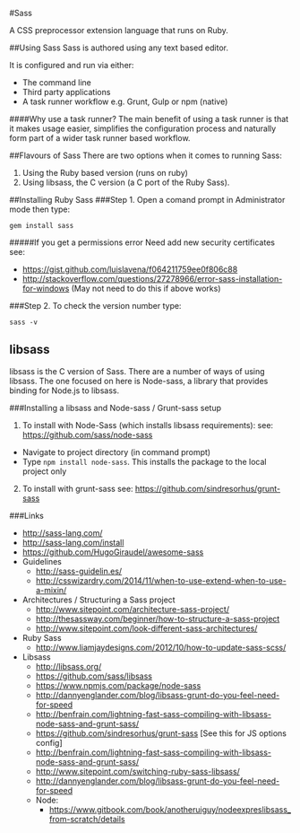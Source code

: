#Sass

A CSS preprocessor extension language that runs on Ruby.

##Using Sass
Sass is authored using any text based editor.

It is  configured and run via either:
- The  command line
- Third party applications
- A task runner workflow e.g. Grunt, Gulp or npm (native)

####Why use a task runner?
The main benefit of using a task runner is that it makes usage easier, simplifies the configuration process and naturally form part of a wider task runner based workflow.

##Flavours of Sass
There are two options when it comes to running Sass:
1. Using the Ruby based version (runs on ruby)
2. Using libsass, the C version (a C port of the Ruby Sass).

##Installing Ruby Sass
###Step 1.
Open a comand prompt in Administrator mode then type:

  ```
  gem install sass
  ```

#####If you get a permissions error
Need add new security certificates see:
- https://gist.github.com/luislavena/f064211759ee0f806c88
- http://stackoverflow.com/questions/27278966/error-sass-installation-for-windows (May not need to do this if above works)

###Step 2.
To  check the version number type:

  ```
  sass -v
  ```


## libsass
libsass is the C version of Sass. There are a number of ways of using libsass. The one focused on here is Node-sass, a library that provides binding for Node.js to libsass.


###Installing a libsass and Node-sass / Grunt-sass setup
1. To install with Node-Sass (which installs libsass requirements):
see: https://github.com/sass/node-sass
  - Navigate to project directory (in command prompt)
  - Type ```npm install node-sass```. This installs the package to the local project only
2. To install with grunt-sass see: https://github.com/sindresorhus/grunt-sass


###Links
- http://sass-lang.com/
- http://sass-lang.com/install
- https://github.com/HugoGiraudel/awesome-sass
- Guidelines
  - http://sass-guidelin.es/
  - http://csswizardry.com/2014/11/when-to-use-extend-when-to-use-a-mixin/
- Architectures / Structuring a Sass project
  - http://www.sitepoint.com/architecture-sass-project/
  - http://thesassway.com/beginner/how-to-structure-a-sass-project
  - http://www.sitepoint.com/look-different-sass-architectures/
- Ruby Sass
  - http://www.liamjaydesigns.com/2012/10/how-to-update-sass-scss/
- Libsass
  - http://libsass.org/
  - https://github.com/sass/libsass
  - https://www.npmjs.com/package/node-sass
  - http://dannyenglander.com/blog/libsass-grunt-do-you-feel-need-for-speed
  - http://benfrain.com/lightning-fast-sass-compiling-with-libsass-node-sass-and-grunt-sass/
  - https://github.com/sindresorhus/grunt-sass [See this for JS options config]
  - http://benfrain.com/lightning-fast-sass-compiling-with-libsass-node-sass-and-grunt-sass/
  - http://www.sitepoint.com/switching-ruby-sass-libsass/
  - http://dannyenglander.com/blog/libsass-grunt-do-you-feel-need-for-speed
  - Node:
    - https://www.gitbook.com/book/anotheruiguy/nodeexpreslibsass_from-scratch/details
